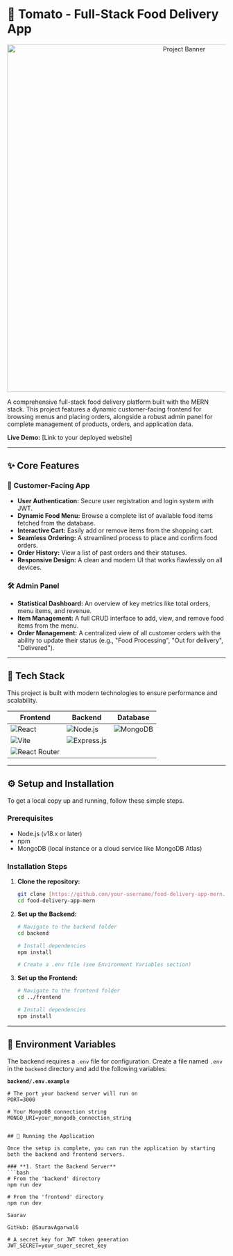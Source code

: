 # 🍅 Tomato - Full-Stack Food Delivery App

<p align="center">
  <img src="https://user-images.githubusercontent.com/15160604/188465691-8869c279-8f05-4dc7-a859-026040857506.png" alt="Project Banner" width="800"/>
</p>

A comprehensive full-stack food delivery platform built with the MERN stack. This project features a dynamic customer-facing frontend for browsing menus and placing orders, alongside a robust admin panel for complete management of products, orders, and application data.

**Live Demo:** [Link to your deployed website]

---

## ✨ Core Features

### 👤 Customer-Facing App
* **User Authentication:** Secure user registration and login system with JWT.
* **Dynamic Food Menu:** Browse a complete list of available food items fetched from the database.
* **Interactive Cart:** Easily add or remove items from the shopping cart.
* **Seamless Ordering:** A streamlined process to place and confirm food orders.
* **Order History:** View a list of past orders and their statuses.
* **Responsive Design:** A clean and modern UI that works flawlessly on all devices.

### 🛠️ Admin Panel
* **Statistical Dashboard:** An overview of key metrics like total orders, menu items, and revenue.
* **Item Management:** A full CRUD interface to add, view, and remove food items from the menu.
* **Order Management:** A centralized view of all customer orders with the ability to update their status (e.g., "Food Processing", "Out for delivery", "Delivered").

---

## 🚀 Tech Stack

This project is built with modern technologies to ensure performance and scalability.

| Frontend                                                                                                                              | Backend                                                                                                                                   | Database                                                                                                                                      |
| ------------------------------------------------------------------------------------------------------------------------------------- | ----------------------------------------------------------------------------------------------------------------------------------------- | --------------------------------------------------------------------------------------------------------------------------------------------- |
| ![React](https://img.shields.io/badge/React-61DAFB?style=for-the-badge&logo=react&logoColor=black)                                     | ![Node.js](https://img.shields.io/badge/Node.js-339933?style=for-the-badge&logo=node.js&logoColor=white)                                     | ![MongoDB](https://img.shields.io/badge/MongoDB-47A248?style=for-the-badge&logo=mongodb&logoColor=white)                                     |
| ![Vite](https://img.shields.io/badge/Vite-646CFF?style=for-the-badge&logo=vite&logoColor=white)                                         | ![Express.js](https://img.shields.io/badge/Express.js-000000?style=for-the-badge&logo=express&logoColor=white)                               |                                                                                                                                               |
| ![React Router](https://img.shields.io/badge/React_Router-CA4245?style=for-the-badge&logo=react-router&logoColor=white)                 |                                                                                                                                           |                                                                                                                                               |

---

## ⚙️ Setup and Installation

To get a local copy up and running, follow these simple steps.

### Prerequisites
* Node.js (v18.x or later)
* npm
* MongoDB (local instance or a cloud service like MongoDB Atlas)

### Installation Steps

1.  **Clone the repository:**
    ```bash
    git clone [https://github.com/your-username/food-delivery-app-mern.git](https://github.com/your-username/food-delivery-app-mern.git)
    cd food-delivery-app-mern
    ```

2.  **Set up the Backend:**
    ```bash
    # Navigate to the backend folder
    cd backend

    # Install dependencies
    npm install

    # Create a .env file (see Environment Variables section)
    ```

3.  **Set up the Frontend:**
    ```bash
    # Navigate to the frontend folder
    cd ../frontend

    # Install dependencies
    npm install
    ```

---

## 🔑 Environment Variables

The backend requires a `.env` file for configuration. Create a file named `.env` in the `backend` directory and add the following variables:

**`backend/.env.example`**
```env
# The port your backend server will run on
PORT=3000

# Your MongoDB connection string
MONGO_URI=your_mongodb_connection_string


## 📜 Running the Application

Once the setup is complete, you can run the application by starting both the backend and frontend servers.

### **1. Start the Backend Server**
```bash
# From the 'backend' directory
npm run dev

# From the 'frontend' directory
npm run dev

Saurav

GitHub: @SauravAgarwal6

# A secret key for JWT token generation
JWT_SECRET=your_super_secret_key
